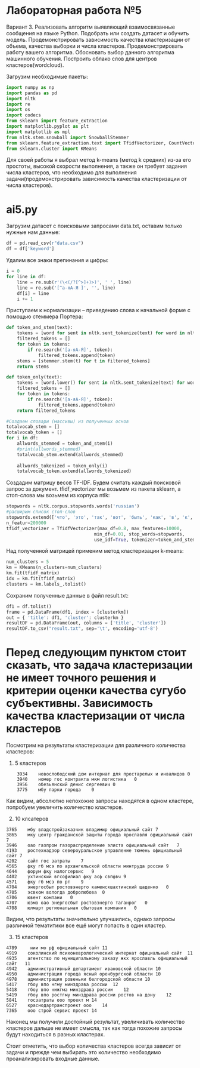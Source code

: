 Лабораторная работа №5
==
Вариант 3. Реализовать алгоритм выявляющий взаимосвязанные сообщения на языке Python. Подобрать или создать датасет и обучить модель. Продемонстрировать зависимость качества кластеризации от объема, качества выборки и числа кластеров. Продемонстрировать работу вашего алгоритма. Обосновать выбор данного алгоритма машинного обучения. Построить облако слов для центров кластеров(wordcloud).

Загрузим необходимые пакеты:
```python
import numpy as np
import pandas as pd
import nltk
import re
import os
import codecs
from sklearn import feature_extraction
import matplotlib.pyplot as plt
import matplotlib as mpl
from nltk.stem.snowball import SnowballStemmer
from sklearn.feature_extraction.text import TfidfVectorizer, CountVectorizer
from sklearn.cluster import KMeans
```

Для своей работы я выбрал метод k-means (метод k средних) из-за его простоты, высокой скорости выполнения, а также он требует задания числа кластеров, что необходимо для выполнения задачи(продемонстрировать зависимость качества кластеризации от числа кластеров).

ai5.py
==
Загрузим датасет с поисковыми запросами data.txt, оставим только нужные нам данные:
```python
df = pd.read_csv(r"data.csv")
df = df['keyword']
```
Удалим все знаки препинания и цифры:
```python
i = 0
for line in df:
    line = re.sub(r'(\<(/?[^>]+)>)', ' ', line)
    line = re.sub('[^а-яА-Я ]', '', line)
    df[i] = line
    i += 1
```
Приступаем к нормализации – приведению слова к начальной форме с помощью стеммера Портера:
```python
def token_and_stem(text):
    tokens = [word for sent in nltk.sent_tokenize(text) for word in nltk.word_tokenize(sent)]
    filtered_tokens = []
    for token in tokens:
        if re.search('[а-яА-Я]', token):
            filtered_tokens.append(token)
    stems = [stemmer.stem(t) for t in filtered_tokens]
    return stems

def token_only(text):
    tokens = [word.lower() for sent in nltk.sent_tokenize(text) for word in nltk.word_tokenize(sent)]
    filtered_tokens = []
    for token in tokens:
        if re.search('[а-яА-Я]', token):
            filtered_tokens.append(token)
    return filtered_tokens

#Создаем словари (массивы) из полученных основ
totalvocab_stem = []
totalvocab_token = []
for i in df:
    allwords_stemmed = token_and_stem(i)
    #print(allwords_stemmed)
    totalvocab_stem.extend(allwords_stemmed)
    
    allwords_tokenized = token_only(i)
    totalvocab_token.extend(allwords_tokenized)
```

Создадим матрицу весов TF-IDF. Будем считать каждый поисковой запрос за документ. tfidf_vectorizer мы возьмем из пакета sklearn, а стоп-слова мы возьмем из корпуса ntlk:
```python
stopwords = nltk.corpus.stopwords.words('russian')
#расширим список стоп-слов
stopwords.extend(['что', 'это', 'так', 'вот', 'быть', 'как', 'в', 'к', 'на'])
n_featur=200000
tfidf_vectorizer = TfidfVectorizer(max_df=0.8, max_features=10000,
                                 min_df=0.01, stop_words=stopwords,
                                 use_idf=True, tokenizer=token_and_stem, ngram_range=(1,3))
```
Над полученной матрицей применим метод кластеризации k-means:
```python
num_clusters = 5
km = KMeans(n_clusters=num_clusters)
km.fit(tfidf_matrix)
idx = km.fit(tfidf_matrix)
clusters = km.labels_.tolist()
```
Сохраним полученные данные в файл result.txt:
```python
df1 = df.tolist()
frame = pd.DataFrame(df1, index = [clusterkm])
out = { 'title': df1, 'cluster': clusterkm }
resultDF = pd.DataFrame(out, columns = ['title', 'cluster'])
resultDF.to_csv("result.txt", sep='\t', encoding='utf-8')
```

Перед следующим пунктом стоит сказать, что задача кластеризации не имеет точного решения и критерии оценки качества сугубо субъективны.
Зависимость качества кластеризации от числа кластеров
==

Посмотрим на результаты кластеризации для различного количества кластеров:

1. 5 кластеров
```
    3934	новослободский дом интернат для престарелых и инвалидов	0
    3940	номер гос контракта мкм логистика	0
    3956	обезьянский денис сергеевич	0
    3775	мбу парки города	0
```
Как видим, абсолютно непохожие запросы находятся в одном кластере, попробуем увеличить количество кластеров.

2. 10 клсатеров

```
3765	мбу владстройзаказчик владимир официальный сайт	7
3865	мку центр гражданской защиты города ярославля официальный сайт	7
3946	оао газпром газораспределение элиста официальный сайт	7
4193	ростехнадзор североуральское управление тюмень официальный сайт	7
4202	сайт гос затраты	7
4565	фку гб мсэ по архангельской области минтруда россии	9
4644	форум фку налогсервис	9
4402	ухтинский вгсофилиал фку асф свпфвч	9
4571	фку гб мсэ по рт	9
4704	энергосбыт ростовэнерго каменскшахтинский щаденко	0
4705	эсвком вологда добролюбова	0
4706	ювент компани	0
4707	юзмо оао энергосбыт ростовэнерго таганрог	0
4708	юлмарт региональная сбытовая компания	0
```

Видим, что результаты значительно улучшились, однако запросы различной тематитики все ещё могут попасть в один кластер.

3. 15 кластеров

```
4789	 нии мо рф официальный сайт	11
4919	соколинский психоневрологический интернат официальный сайт	11
4935	агентство по муниципальному заказу жкх ярославль официальный сайт	11
4942	административный департамент ивановской области	10
4950	администрация города ясный оренбургской области	10
4978	администрация ровеньки белгородской области	10
5417	гбоу впо нгму минздрава россии	12
5418	гбоу впо нижгма минздрава россии	12
5419	гбоу впо ростгму минздрава россии ростов на дону	12
5841	госзатраты ооо проект м	14
6527	краснодартранспроект ооо	14
7365	ооо строй сервис проект	14
```
Наконец мы получили достойный результат, увеличивать количество кластеров дальше не имеет смысла, так как тогда похожие запросы будут находиться в разных кластерах.

Стоит отметить, что выбор количества кластеров всегда зависит от задачи и прежде чем выбирать это количество необходимо проанализировать входные данные.
